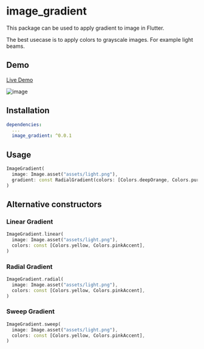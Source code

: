 # image_gradient

This package can be used to apply gradient to image in Flutter.

The best usecase is to apply colors to grayscale images. For example light beams.

## Demo

[Live Demo](https://koallider.github.io/image_gradient_flutter/#/)

![image](https://github.com/Koallider/image_gradient_flutter/blob/main/example/gif_example.gif?raw=true)

## Installation

```yaml
dependencies:
  ...
  image_gradient: ^0.0.1
```

## Usage

```dart
ImageGradient(
  image: Image.asset("assets/light.png"),
  gradient: const RadialGradient(colors: [Colors.deepOrange, Colors.purpleAccent]),
)
```

## Alternative constructors

### Linear Gradient
```dart
ImageGradient.linear(
  image: Image.asset("assets/light.png"),
  colors: const [Colors.yellow, Colors.pinkAccent],
)
```

### Radial Gradient
```dart
ImageGradient.radial(
  image: Image.asset("assets/light.png"),
  colors: const [Colors.yellow, Colors.pinkAccent],
)
```

### Sweep Gradient
```dart
ImageGradient.sweep(
  image: Image.asset("assets/light.png"),
  colors: const [Colors.yellow, Colors.pinkAccent],
)
```